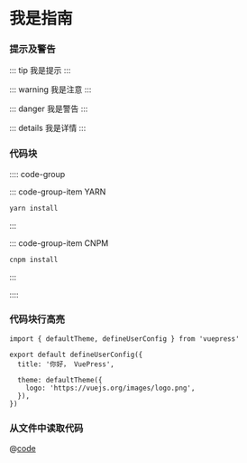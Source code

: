 # 我是指南
### 提示及警告
::: tip
我是提示
:::

::: warning
我是注意
:::

::: danger 
我是警告
:::

::: details
我是详情
:::

### 代码块

:::: code-group


::: code-group-item YARN

``` ts
yarn install

```

:::


::: code-group-item CNPM

``` ts
cnpm install

```

:::


::::

### 代码块行高亮

```ts{1,6-8}
import { defaultTheme, defineUserConfig } from 'vuepress'

export default defineUserConfig({
  title: '你好， VuePress',

  theme: defaultTheme({
    logo: 'https://vuejs.org/images/logo.png',
  }),
})
```

### 从文件中读取代码
@[code](./demo.vue)
